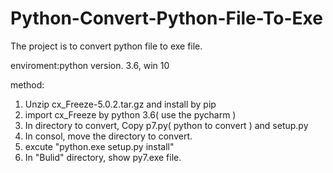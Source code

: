 # Python-Convert-Python-File-To-Exe

The project is to convert python file to exe file.

enviroment:python version. 3.6, win 10

method:
1. Unzip cx_Freeze-5.0.2.tar.gz and install by pip
2. import cx_Freeze by python 3.6( use the pycharm )
3. In directory to convert, Copy p7.py( python to convert ) and setup.py
4. In consol, move the directory to convert.
5. excute "python.exe setup.py install"
6. In "Bulid" directory, show py7.exe file.
